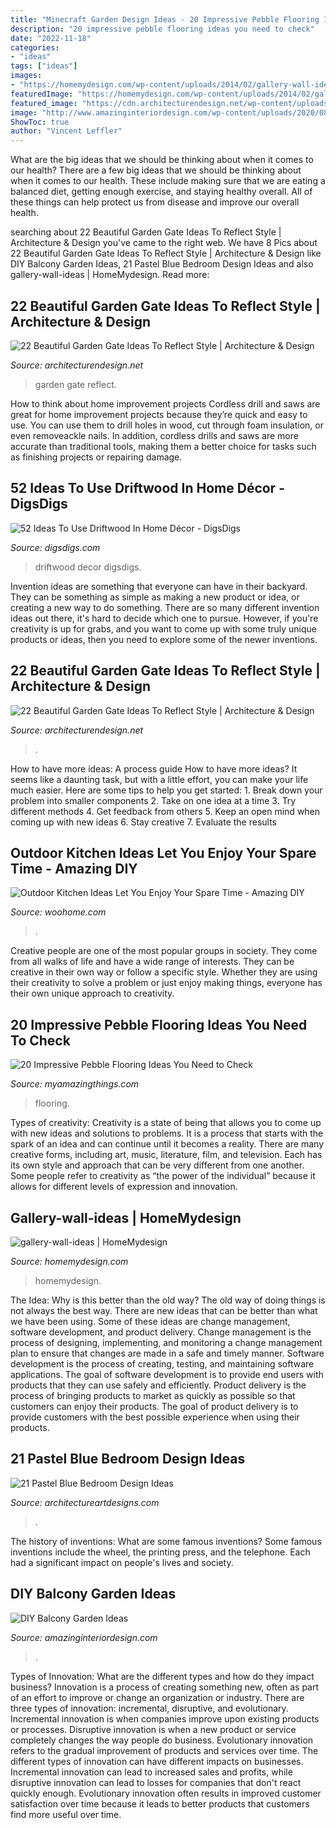 ```yaml
---
title: "Minecraft Garden Design Ideas - 20 Impressive Pebble Flooring Ideas You Need To Check"
description: "20 impressive pebble flooring ideas you need to check"
date: "2022-11-18"
categories:
- "ideas"
tags: ["ideas"]
images:
- "https://homemydesign.com/wp-content/uploads/2014/02/gallery-wall-ideas.jpg"
featuredImage: "https://homemydesign.com/wp-content/uploads/2014/02/gallery-wall-ideas.jpg"
featured_image: "https://cdn.architecturendesign.net/wp-content/uploads/2014/08/garden-gate-4.jpg"
image: "http://www.amazinginteriordesign.com/wp-content/uploads/2020/08/fi-10.jpg"
ShowToc: true
author: "Vincent Leffler"
---
```



What are the big ideas that we should be thinking about when it comes to our health?
There are a few big ideas that we should be thinking about when it comes to our health. These include making sure that we are eating a balanced diet, getting enough exercise, and staying healthy overall. All of these things can help protect us from disease and improve our overall health.

	

		
searching about 22 Beautiful Garden Gate Ideas To Reflect Style | Architecture &amp; Design you've came to the right web. We have 8 Pics about 22 Beautiful Garden Gate Ideas To Reflect Style | Architecture &amp; Design like DIY Balcony Garden Ideas, 21 Pastel Blue Bedroom Design Ideas and also gallery-wall-ideas | HomeMydesign. Read more:
		
    
## 22 Beautiful Garden Gate Ideas To Reflect Style | Architecture &amp; Design

<img loading=lazy src="https://cdn.architecturendesign.net/wp-content/uploads/2014/08/garden-gate-9.jpg" onerror="this.onerror=null;this.src='https://tse2.mm.bing.net/th?id=OIP.LtODAM3Eff57y8vN9uZGuAHaMj&amp;pid=15.1';" alt="22 Beautiful Garden Gate Ideas To Reflect Style | Architecture &amp; Design">

_Source: architecturendesign.net_

>garden gate reflect. 

	

How to think about home improvement projects
Cordless drill and saws are great for home improvement projects because they’re quick and easy to use. You can use them to drill holes in wood, cut through foam insulation, or even removeackle nails. In addition, cordless drills and saws are more accurate than traditional tools, making them a better choice for tasks such as finishing projects or repairing damage.

    
## 52 Ideas To Use Driftwood In Home Décor - DigsDigs

<img loading=lazy src="https://www.digsdigs.com/photos/ideas-to-use-driftwood-in-home-decor-35.jpg" onerror="this.onerror=null;this.src='https://tse2.mm.bing.net/th?id=OIP.rIEcS8OP17iq6vXUCIrKkgHaJ4&amp;pid=15.1';" alt="52 Ideas To Use Driftwood In Home Décor - DigsDigs">

_Source: digsdigs.com_

>driftwood decor digsdigs. 

	

Invention ideas are something that everyone can have in their backyard. They can be something as simple as making a new product or idea, or creating a new way to do something. There are so many different invention ideas out there, it's hard to decide which one to pursue. However, if you're creativity is up for grabs, and you want to come up with some truly unique products or ideas, then you need to explore some of the newer inventions.

    
## 22 Beautiful Garden Gate Ideas To Reflect Style | Architecture &amp; Design

<img loading=lazy src="https://cdn.architecturendesign.net/wp-content/uploads/2014/08/garden-gate-4.jpg" onerror="this.onerror=null;this.src='https://tse1.mm.bing.net/th?id=OIP.v8dIWN7tgf6sMQfllyHVpAHaKw&amp;pid=15.1';" alt="22 Beautiful Garden Gate Ideas To Reflect Style | Architecture &amp; Design">

_Source: architecturendesign.net_

>. 

	

How to have more ideas: A process guide
How to have more ideas? It seems like a daunting task, but with a little effort, you can make your life much easier. Here are some tips to help you get started: 1. Break down your problem into smaller components 2. Take on one idea at a time 3. Try different methods 4. Get feedback from others 5. Keep an open mind when coming up with new ideas 6. Stay creative 7. Evaluate the results 
    
## Outdoor Kitchen Ideas Let You Enjoy Your Spare Time - Amazing DIY

<img loading=lazy src="https://www.woohome.com/wp-content/uploads/2014/02/outdoor-kitchen-4.jpg" onerror="this.onerror=null;this.src='https://tse1.mm.bing.net/th?id=OIP.jcxSXCNgDdbCiHqAuxVTmAHaKe&amp;pid=15.1';" alt="Outdoor Kitchen Ideas Let You Enjoy Your Spare Time - Amazing DIY">

_Source: woohome.com_

>. 

	

Creative people are one of the most popular groups in society. They come from all walks of life and have a wide range of interests. They can be creative in their own way or follow a specific style. Whether they are using their creativity to solve a problem or just enjoy making things, everyone has their own unique approach to creativity.

    
## 20 Impressive Pebble Flooring Ideas You Need To Check

<img loading=lazy src="https://myamazingthings.com/wp-content/uploads/2017/01/bathroom1-1.jpg" onerror="this.onerror=null;this.src='https://tse1.mm.bing.net/th?id=OIP.ulPcHeInQyx2Szt5LGgwIAHaMD&amp;pid=15.1';" alt="20 Impressive Pebble Flooring Ideas You Need to Check">

_Source: myamazingthings.com_

>flooring. 

	

Types of creativity:
Creativity is a state of being that allows you to come up with new ideas and solutions to problems. It is a process that starts with the spark of an idea and can continue until it becomes a reality. There are many creative forms, including art, music, literature, film, and television. Each has its own style and approach that can be very different from one another. Some people refer to creativity as “the power of the individual” because it allows for different levels of expression and innovation.

    
## Gallery-wall-ideas | HomeMydesign

<img loading=lazy src="https://homemydesign.com/wp-content/uploads/2014/02/gallery-wall-ideas.jpg" onerror="this.onerror=null;this.src='https://tse4.mm.bing.net/th?id=OIP.FPCqJx4xX9yQXvwrJOba2QHaJ4&amp;pid=15.1';" alt="gallery-wall-ideas | HomeMydesign">

_Source: homemydesign.com_

>homemydesign. 

	

The Idea: Why is this better than the old way?
The old way of doing things is not always the best way. There are new ideas that can be better than what we have been using. Some of these ideas are change management, software development, and product delivery. Change management is the process of designing, implementing, and monitoring a change management plan to ensure that changes are made in a safe and timely manner. Software development is the process of creating, testing, and maintaining software applications. The goal of software development is to provide end users with products that they can use safely and efficiently. Product delivery is the process of bringing products to market as quickly as possible so that customers can enjoy their products. The goal of product delivery is to provide customers with the best possible experience when using their products.

    
## 21 Pastel Blue Bedroom Design Ideas

<img loading=lazy src="https://www.architectureartdesigns.com/wp-content/uploads/2015/05/424.jpg" onerror="this.onerror=null;this.src='https://tse4.mm.bing.net/th?id=OIP.scZdh5GfCsTwsBctQUagswHaFj&amp;pid=15.1';" alt="21 Pastel Blue Bedroom Design Ideas">

_Source: architectureartdesigns.com_

>. 

	

The history of inventions: What are some famous inventions?
Some famous inventions include the wheel, the printing press, and the telephone. Each had a significant impact on people's lives and society.

    
## DIY Balcony Garden Ideas

<img loading=lazy src="http://www.amazinginteriordesign.com/wp-content/uploads/2020/08/fi-10.jpg" onerror="this.onerror=null;this.src='https://tse1.mm.bing.net/th?id=OIP.bp-JTpoR1TvGGXVgRKTZGQHaKz&amp;pid=15.1';" alt="DIY Balcony Garden Ideas">

_Source: amazinginteriordesign.com_

>. 

	

Types of Innovation: What are the different types and how do they impact business?
Innovation is a process of creating something new, often as part of an effort to improve or change an organization or industry. There are three types of innovation: incremental, disruptive, and evolutionary. Incremental innovation is when companies improve upon existing products or processes. Disruptive innovation is when a new product or service completely changes the way people do business. Evolutionary innovation refers to the gradual improvement of products and services over time.
The different types of innovation can have different impacts on businesses. Incremental innovation can lead to increased sales and profits, while disruptive innovation can lead to losses for companies that don't react quickly enough. Evolutionary innovation often results in improved customer satisfaction over time because it leads to better products that customers find more useful over time.

